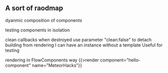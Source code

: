 ## A sort of raodmap ##

dyanmic composition of components

testing components in isolation


clean callbacks when destroyed
use parameter "clean:false" to detach building from rendering
I can have an instance without a template
Useful for testing


rendering in FlowComponents way
{{>render component="hello-component" name="MeteorHacks"}}
